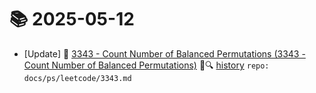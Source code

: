 # 📚 2025-05-12
- [Update] 📙 [3343 - Count Number of Balanced Permutations (3343 - Count Number of Balanced Permutations)](https://til.qriosity.dev/featured/ps/leetcode/3343) 📃🔍 [history](https://github.com/Queue-ri/TIL/commits/main/docs/ps/leetcode/3343.md?since=2025-05-12T00:00:00Z&until=2025-05-12T23:59:59Z) `repo: docs/ps/leetcode/3343.md`
